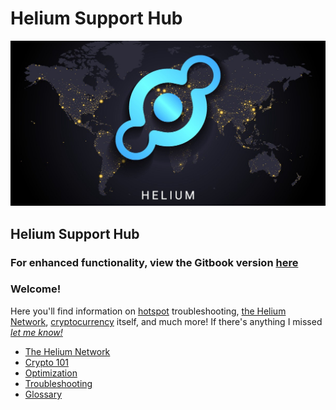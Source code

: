 # Helium Support Hub

![](<.gitbook/assets/helium (2) (1).jpeg>)

## Helium Support Hub

### For enhanced functionality, view the Gitbook version [here](https://tanny.gitbook.io/tannys-helium-support/)

### Welcome!

Here you'll find information on [hotspot](helium-glossary.md#hotspot) troubleshooting, [the Helium Network](the-helium-network/), [cryptocurrency](helium-glossary.md#cryptocurrency) itself, and much more! If there's anything I missed [_let me know!_](troubleshooting/contact/)

* [The Helium Network](the-helium-network/)
* [Crypto 101](crypto-101.md)
* [Optimization](optimization/)
* [Troubleshooting](troubleshooting/)
* [Glossary](helium-glossary.md)

